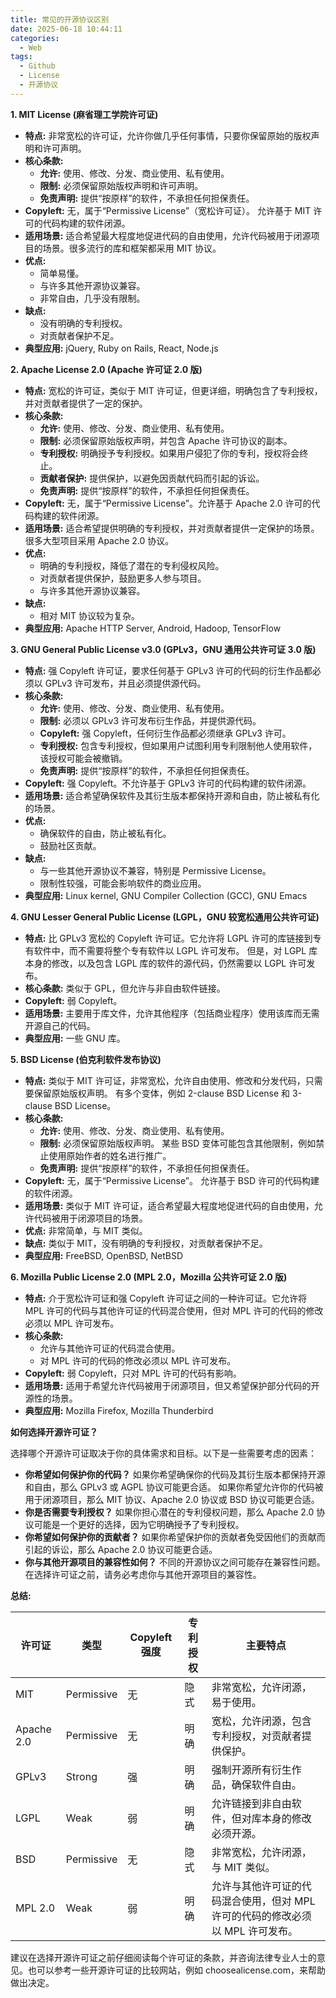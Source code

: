 ```yaml
---
title: 常见的开源协议区别
date: 2025-06-18 10:44:11
categories:
  - Web
tags:
  - Github
  - License
  - 开源协议
---
```


**1. MIT License (麻省理工学院许可证)**

*   **特点:** 非常宽松的许可证，允许你做几乎任何事情，只要你保留原始的版权声明和许可声明。
*   **核心条款:**
    *   **允许:** 使用、修改、分发、商业使用、私有使用。
    *   **限制:** 必须保留原始版权声明和许可声明。
    *   **免责声明:** 提供“按原样”的软件，不承担任何担保责任。
*   **Copyleft:** 无，属于“Permissive License”（宽松许可证）。 允许基于 MIT 许可的代码构建的软件闭源。
*   **适用场景:** 适合希望最大程度地促进代码的自由使用，允许代码被用于闭源项目的场景。很多流行的库和框架都采用 MIT 协议。
*   **优点:**
    *   简单易懂。
    *   与许多其他开源协议兼容。
    *   非常自由，几乎没有限制。
*   **缺点:**
    *   没有明确的专利授权。
    *   对贡献者保护不足。
*   **典型应用:** jQuery, Ruby on Rails, React, Node.js

**2. Apache License 2.0 (Apache 许可证 2.0 版)**

*   **特点:** 宽松的许可证，类似于 MIT 许可证，但更详细，明确包含了专利授权，并对贡献者提供了一定的保护。
*   **核心条款:**
    *   **允许:** 使用、修改、分发、商业使用、私有使用。
    *   **限制:** 必须保留原始版权声明，并包含 Apache 许可协议的副本。
    *   **专利授权:** 明确授予专利授权。如果用户侵犯了你的专利，授权将会终止。
    *   **贡献者保护:** 提供保护，以避免因贡献代码而引起的诉讼。
    *   **免责声明:** 提供“按原样”的软件，不承担任何担保责任。
*   **Copyleft:** 无，属于“Permissive License”。允许基于 Apache 2.0 许可的代码构建的软件闭源。
*   **适用场景:** 适合希望提供明确的专利授权，并对贡献者提供一定保护的场景。很多大型项目采用 Apache 2.0 协议。
*   **优点:**
    *   明确的专利授权，降低了潜在的专利侵权风险。
    *   对贡献者提供保护，鼓励更多人参与项目。
    *   与许多其他开源协议兼容。
*   **缺点:**
    *   相对 MIT 协议较为复杂。
*   **典型应用:** Apache HTTP Server, Android, Hadoop, TensorFlow

**3. GNU General Public License v3.0 (GPLv3，GNU 通用公共许可证 3.0 版)**

*   **特点:** 强 Copyleft 许可证，要求任何基于 GPLv3 许可的代码的衍生作品都必须以 GPLv3 许可发布，并且必须提供源代码。
*   **核心条款:**
    *   **允许:** 使用、修改、分发、商业使用、私有使用。
    *   **限制:** 必须以 GPLv3 许可发布衍生作品，并提供源代码。
    *   **Copyleft:** 强 Copyleft，任何衍生作品都必须继承 GPLv3 许可。
    *   **专利授权:** 包含专利授权，但如果用户试图利用专利限制他人使用软件，该授权可能会被撤销。
    *   **免责声明:** 提供“按原样”的软件，不承担任何担保责任。
*   **Copyleft:** 强 Copyleft。不允许基于 GPLv3 许可的代码构建的软件闭源。
*   **适用场景:** 适合希望确保软件及其衍生版本都保持开源和自由，防止被私有化的场景。
*   **优点:**
    *   确保软件的自由，防止被私有化。
    *   鼓励社区贡献。
*   **缺点:**
    *   与一些其他开源协议不兼容，特别是 Permissive License。
    *   限制性较强，可能会影响软件的商业应用。
*   **典型应用:** Linux kernel, GNU Compiler Collection (GCC), GNU Emacs

**4. GNU Lesser General Public License (LGPL，GNU 较宽松通用公共许可证)**

*   **特点:**  比 GPLv3 宽松的 Copyleft 许可证。它允许将 LGPL 许可的库链接到专有软件中，而不需要将整个专有软件以 LGPL 许可发布。 但是，对 LGPL 库本身的修改，以及包含 LGPL 库的软件的源代码，仍然需要以 LGPL 许可发布。
*   **核心条款:** 类似于 GPL，但允许与非自由软件链接。
*   **Copyleft:** 弱 Copyleft。
*   **适用场景:** 主要用于库文件，允许其他程序（包括商业程序）使用该库而无需开源自己的代码。
*   **典型应用:**  一些 GNU 库。

**5. BSD License (伯克利软件发布协议)**

*   **特点:** 类似于 MIT 许可证，非常宽松，允许自由使用、修改和分发代码，只需要保留原始版权声明。 有多个变体，例如 2-clause BSD License 和 3-clause BSD License。
*   **核心条款:**
    *   **允许:** 使用、修改、分发、商业使用、私有使用。
    *   **限制:** 必须保留原始版权声明。 某些 BSD 变体可能包含其他限制，例如禁止使用原始作者的姓名进行推广。
    *   **免责声明:** 提供“按原样”的软件，不承担任何担保责任。
*   **Copyleft:** 无，属于“Permissive License”。 允许基于 BSD 许可的代码构建的软件闭源。
*   **适用场景:** 类似于 MIT 许可证，适合希望最大程度地促进代码的自由使用，允许代码被用于闭源项目的场景。
*   **优点:** 非常简单，与 MIT 类似。
*   **缺点:** 类似于 MIT，没有明确的专利授权，对贡献者保护不足。
*   **典型应用:** FreeBSD, OpenBSD, NetBSD

**6. Mozilla Public License 2.0 (MPL 2.0，Mozilla 公共许可证 2.0 版)**

*   **特点:** 介于宽松许可证和强 Copyleft 许可证之间的一种许可证。它允许将 MPL 许可的代码与其他许可证的代码混合使用，但对 MPL 许可的代码的修改必须以 MPL 许可发布。
*   **核心条款:**
    *   允许与其他许可证的代码混合使用。
    *   对 MPL 许可的代码的修改必须以 MPL 许可发布。
*   **Copyleft:** 弱 Copyleft，只对 MPL 许可的代码有影响。
*   **适用场景:** 适用于希望允许代码被用于闭源项目，但又希望保护部分代码的开源性的场景。
*   **典型应用:** Mozilla Firefox, Mozilla Thunderbird

**如何选择开源许可证？**

选择哪个开源许可证取决于你的具体需求和目标。以下是一些需要考虑的因素：

*   **你希望如何保护你的代码？** 如果你希望确保你的代码及其衍生版本都保持开源和自由，那么 GPLv3 或 AGPL 协议可能更合适。 如果你希望允许你的代码被用于闭源项目，那么 MIT 协议、Apache 2.0 协议或 BSD 协议可能更合适。
*   **你是否需要专利授权？** 如果你担心潜在的专利侵权问题，那么 Apache 2.0 协议可能是一个更好的选择，因为它明确授予了专利授权。
*   **你希望如何保护你的贡献者？** 如果你希望保护你的贡献者免受因他们的贡献而引起的诉讼，那么 Apache 2.0 协议可能更合适。
*   **你与其他开源项目的兼容性如何？** 不同的开源协议之间可能存在兼容性问题。 在选择许可证之前，请务必考虑你与其他开源项目的兼容性。

**总结:**

| 许可证     | 类型        | Copyleft 强度 | 专利授权 | 主要特点                                                                                                                                  |
| ---------- | ----------- | ------------ | -------- | --------------------------------------------------------------------------------------------------------------------------------------- |
| MIT        | Permissive  | 无           | 隐式     | 非常宽松，允许闭源，易于使用。                                                                                                          |
| Apache 2.0 | Permissive  | 无           | 明确     | 宽松，允许闭源，包含专利授权，对贡献者提供保护。                                                                                              |
| GPLv3      | Strong      | 强           | 明确     | 强制开源所有衍生作品，确保软件自由。                                                                                                      |
| LGPL       | Weak        | 弱           | 明确     | 允许链接到非自由软件，但对库本身的修改必须开源。                                                                                              |
| BSD        | Permissive  | 无           | 隐式     | 非常宽松，允许闭源，与 MIT 类似。                                                                                                          |
| MPL 2.0    | Weak        | 弱           | 明确     | 允许与其他许可证的代码混合使用，但对 MPL 许可的代码的修改必须以 MPL 许可发布。                                                                                     |

建议在选择开源许可证之前仔细阅读每个许可证的条款，并咨询法律专业人士的意见。也可以参考一些开源许可证的比较网站，例如 choosealicense.com，来帮助做出决定。